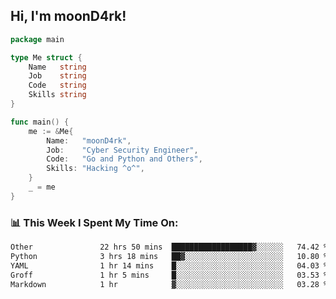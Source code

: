 <h2> Hi, I'm moonD4rk!</h2>

```go
package main

type Me struct {
	Name   string
	Job    string
	Code   string
	Skills string
}

func main() {
	me := &Me{
		Name:   "moonD4rk",
		Job:    "Cyber Security Engineer",
		Code:   "Go and Python and Others",
		Skills: "Hacking ^o^",
	}
	_ = me
}
```

<h3>📊 This Week I Spent My Time On:</h3>
<!-- <img align='right' src="https://github-readme-stats.vercel.app/api?username=moond4rk&show_icons=true&theme=radical", width="300" height="150"> -->

<!--START_SECTION:waka-->

```txt
Other               22 hrs 50 mins  ██████████████████▓░░░░░░   74.42 %
Python              3 hrs 18 mins   ██▓░░░░░░░░░░░░░░░░░░░░░░   10.80 %
YAML                1 hr 14 mins    █░░░░░░░░░░░░░░░░░░░░░░░░   04.03 %
Groff               1 hr 5 mins     █░░░░░░░░░░░░░░░░░░░░░░░░   03.53 %
Markdown            1 hr            ▓░░░░░░░░░░░░░░░░░░░░░░░░   03.28 %
```

<!--END_SECTION:waka-->

